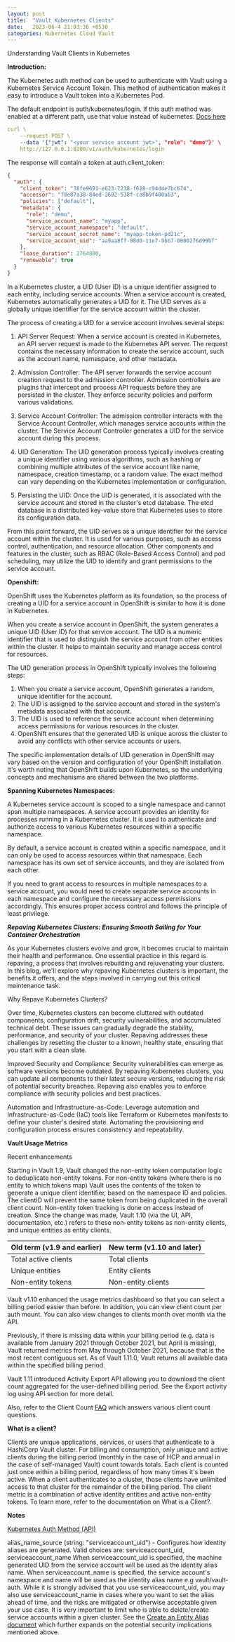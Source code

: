 ```yaml
---
layout: post
title:  "Vault Kubernetes Clients"
date:   2023-06-4 21:03:36 +0530
categories: Kubernetes Cloud Vault
---
```



Understanding Vault Clients in Kubernetes

**Introduction:**

The Kubernetes auth method can be used to authenticate with Vault using a Kubernetes Service Account Token. This method of authentication makes it easy to introduce a Vault token into a Kubernetes Pod.

The default endpoint is auth/kubernetes/login. If this auth method was enabled at a different path, use that value instead of kubernetes. [Docs here](https://developer.hashicorp.com/vault/docs/auth/kubernetes)

```yaml
curl \
    --request POST \
    --data '{"jwt": "<your service account jwt>", "role": "demo"}' \
    http://127.0.0.1:8200/v1/auth/kubernetes/login
```

The response will contain a token at auth.client_token:

```json
{
  "auth": {
    "client_token": "38fe9691-e623-7238-f618-c94d4e7bc674",
    "accessor": "78e87a38-84ed-2692-538f-ca8b9f400ab3",
    "policies": ["default"],
    "metadata": {
      "role": "demo",
      "service_account_name": "myapp",
      "service_account_namespace": "default",
      "service_account_secret_name": "myapp-token-pd21c",
      "service_account_uid": "aa9aa8ff-98d0-11e7-9bb7-0800276d99bf"
    },
    "lease_duration": 2764800,
    "renewable": true
  }
}
```





In a Kubernetes cluster, a UID (User ID) is a unique identifier assigned to each entity, including service accounts. When a service account is created, Kubernetes automatically generates a UID for it. The UID serves as a globally unique identifier for the service account within the cluster.

The process of creating a UID for a service account involves several steps:

1. API Server Request: When a service account is created in Kubernetes, an API server request is made to the Kubernetes API server. The request contains the necessary information to create the service account, such as the account name, namespace, and other metadata.

2. Admission Controller: The API server forwards the service account creation request to the admission controller. Admission controllers are plugins that intercept and process API requests before they are persisted in the cluster. They enforce security policies and perform various validations.

3. Service Account Controller: The admission controller interacts with the Service Account Controller, which manages service accounts within the cluster. The Service Account Controller generates a UID for the service account during this process.

4. UID Generation: The UID generation process typically involves creating a unique identifier using various algorithms, such as hashing or combining multiple attributes of the service account like name, namespace, creation timestamp, or a random value. The exact method can vary depending on the Kubernetes implementation or configuration.

5. Persisting the UID: Once the UID is generated, it is associated with the service account and stored in the cluster's etcd database. The etcd database is a distributed key-value store that Kubernetes uses to store its configuration data.

From this point forward, the UID serves as a unique identifier for the service account within the cluster. It is used for various purposes, such as access control, authentication, and resource allocation. Other components and features in the cluster, such as RBAC (Role-Based Access Control) and pod scheduling, may utilize the UID to identify and grant permissions to the service account.

**Openshift:**

OpenShift uses the Kubernetes platform as its foundation, so the process of creating a UID for a service account in OpenShift is similar to how it is done in Kubernetes.

When you create a service account in OpenShift, the system generates a unique UID (User ID) for that service account. The UID is a numeric identifier that is used to distinguish the service account from other entities within the cluster. It helps to maintain security and manage access control for resources.

The UID generation process in OpenShift typically involves the following steps:

1. When you create a service account, OpenShift generates a random, unique identifier for the account.
2. The UID is assigned to the service account and stored in the system's metadata associated with that account.
3. The UID is used to reference the service account when determining access permissions for various resources in the cluster.
4. OpenShift ensures that the generated UID is unique across the cluster to avoid any conflicts with other service accounts or users.

The specific implementation details of UID generation in OpenShift may vary based on the version and configuration of your OpenShift installation. It's worth noting that OpenShift builds upon Kubernetes, so the underlying concepts and mechanisms are shared between the two platforms.

**Spanning Kubernetes Namespaces:**

A Kubernetes service account is scoped to a single namespace and cannot span multiple namespaces. A service account provides an identity for processes running in a Kubernetes cluster. It is used to authenticate and authorize access to various Kubernetes resources within a specific namespace.

By default, a service account is created within a specific namespace, and it can only be used to access resources within that namespace. Each namespace has its own set of service accounts, and they are isolated from each other.

If you need to grant access to resources in multiple namespaces to a service account, you would need to create separate service accounts in each namespace and configure the necessary access permissions accordingly. This ensures proper access control and follows the principle of least privilege.

***Repaving Kubernetes Clusters: Ensuring Smooth Sailing for Your Container Orchestration***

As your Kubernetes clusters evolve and grow, it becomes crucial to maintain their health and performance. One essential practice in this regard is repaving, a process that involves rebuilding and rejuvenating your clusters. In this blog, we'll explore why repaving Kubernetes clusters is important, the benefits it offers, and the steps involved in carrying out this critical maintenance task.

Why Repave Kubernetes Clusters?

Over time, Kubernetes clusters can become cluttered with outdated components, configuration drift, security vulnerabilities, and accumulated technical debt. These issues can gradually degrade the stability, performance, and security of your cluster. Repaving addresses these challenges by resetting the cluster to a known, healthy state, ensuring that you start with a clean slate.

Improved Security and Compliance: Security vulnerabilities can emerge as software versions become outdated. By repaving Kubernetes clusters, you can update all components to their latest secure versions, reducing the risk of potential security breaches. Repaving also enables you to enforce compliance with security policies and best practices.

Automation and Infrastructure-as-Code: Leverage automation and Infrastructure-as-Code (IaC) tools like Terraform or Kubernetes manifests to define your cluster's desired state. Automating the provisioning and configuration process ensures consistency and repeatability.


**Vault Usage Metrics**

Recent enhancements

Starting in Vault 1.9, Vault changed the non-entity token computation logic to deduplicate non-entity tokens. For non-entity tokens (where there is no entity to which tokens map) Vault uses the contents of the token to generate a unique client identifier, based on the namespace ID and policies. The clientID will prevent the same token from being duplicated in the overall client count. Non-entity token tracking is done on access instead of creation. Since the change was made, Vault 1.10 (via the UI, API, documentation, etc.) refers to these non-entity tokens as non-entity clients, and unique entities as entity clients.


|Old term (v1.9 and earlier)| New term (v1.10 and later)|
| -----------               | -----------               |
| Total active clients      | Total clients             |
| Unique entities           | Entity clients            |
| Non-entity tokens         | Non-entity clients        |

Vault v1.10 enhanced the usage metrics dashboard so that you can select a billing period easier than before. In addition, you can view client count per auth mount. You can also view changes to clients month over month via the API.

Previously, if there is missing data within your billing period (e.g. data is available from January 2021 through October 2021, but April is missing), Vault returned metrics from May through October 2021, because that is the most recent contiguous set. As of Vault 1.11.0, Vault returns all available data within the specified billing period.

Vault 1.11 introduced Activity Export API allowing you to download the client count aggregated for the user-defined billing period. See the Export activity log using API section for more detail.

Also, refer to the Client Count [FAQ](https://developer.hashicorp.com/vault/docs/concepts/client-count/faq) which answers various client count questions.


**What is a client?**

Clients are unique applications, services, or users that authenticate to a HashiCorp Vault cluster. For billing and consumption, only unique and active clients during the billing period (monthly in the case of HCP and annual in the case of self-managed Vault) count towards totals. Each client is counted just once within a billing period, regardless of how many times it's been active. When a client authenticates to a cluster, those clients have unlimited access to that cluster for the remainder of the billing period. The client metric is a combination of active identity entities and active non-entity tokens. To learn more, refer to the documentation on What is a Client?.


**Notes**

[Kubernetes Auth Method (API)](https://developer.hashicorp.com/vault/api-docs/auth/kubernetes)

alias_name_source (string: "serviceaccount_uid") - Configures how identity aliases are generated. Valid choices are: serviceaccount_uid, serviceaccount_name When serviceaccount_uid is specified, the machine generated UID from the service account will be used as the identity alias name. When serviceaccount_name is specified, the service account's namespace and name will be used as the identity alias name e.g vault/vault-auth. While it is strongly advised that you use serviceaccount_uid, you may also use serviceaccount_name in cases where you want to set the alias ahead of time, and the risks are mitigated or otherwise acceptable given your use case. It is very important to limit who is able to delete/create service accounts within a given cluster. See the [Create an Entity Alias document](https://developer.hashicorp.com/vault/api-docs/secret/identity/entity-alias#create-an-entity-alias) which further expands on the potential security implications mentioned above.
